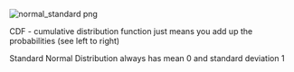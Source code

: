 ![normal_standard png](https://github.com/user-attachments/assets/3856dd38-fd1a-4ba6-baf1-4a480588d065)


CDF - cumulative distribution function just means you add up the probabilities (see left to right)

Standard Normal Distribution always has mean 0 and standard deviation 1
